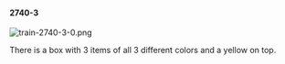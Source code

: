 #### 2740-3
![train-2740-3-0.png](https://github.com/lil-lab/nlvr/raw/master/nlvr/train/images/42/train-2740-3-0.png "train-2740-3-0.png")

There is a box with 3 items of all 3 different colors and a yellow on top.